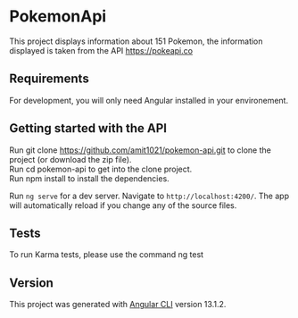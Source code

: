 # PokemonApi

This project displays information about 151 Pokemon, the information displayed is taken from the API https://pokeapi.co

## Requirements

For development, you will only need Angular installed in your environement.

## Getting started with the API

Run git clone https://github.com/amit1021/pokemon-api.git to clone the project (or download the zip file).  
Run cd pokemon-api to get into the clone project.  
Run npm install to install the dependencies.

Run `ng serve` for a dev server. Navigate to `http://localhost:4200/`. The app will automatically reload if you change any of the source files.

## Tests

To run Karma tests, please use the command ng test

## Version

This project was generated with [Angular CLI](https://github.com/angular/angular-cli) version 13.1.2.  
